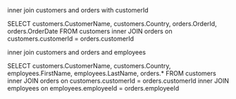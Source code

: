 inner join customers and orders with customerId

SELECT customers.CustomerName, customers.Country, orders.OrderId, orders.OrderDate
FROM customers
inner JOIN orders on customers.customerId = orders.customerId

inner join customers and orders and employees

SELECT customers.CustomerName, customers.Country, employees.FirstName, employees.LastName, orders.\*
FROM customers
inner JOIN orders on customers.customerId = orders.customerId
inner JOIN employees on employees.employeeId = orders.employeeId
